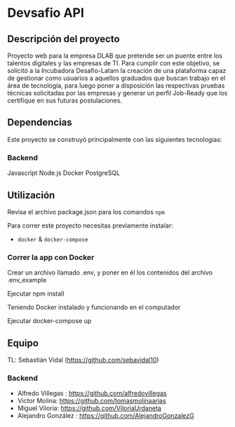 # Devsafio API

## Descripción del proyecto

Proyecto web para la empresa DLAB que pretende ser un puente entre los talentos digitales y las empresas de TI. 
Para cumplir con este objetivo, se solicitó a la Incubadora Desafio-Latam la creación de una plataforma capaz de gestionar como usuarios a aquellos graduados que buscan trabajo en el área de tecnología, para luego poner a disposición las respectivas pruebas técnicas solicitadas por las empresas y generar un perfil Job-Ready que los certifique en sus futuras postulaciones.

## Dependencias

Este proyecto se construyó principalmente con las siguientes tecnologías:

### Backend
Javascript
Node.js
Docker
PostgreSQL

## Utilización

Revisa el archivo package.json para los comandos `npm` 

Para correr este proyecto necesitas previamente instalar:

- `docker` & `docker-compose`

### Correr la app con Docker

Crear un archivo llamado .env, y poner en él los contenidos del archivo .env_example

Ejecutar npm install

Teniendo Docker instalado y funcionando en el computador

Ejecutar docker-compose up

## Equipo

TL: Sebastián Vidal (https://github.com/sebavidal10)

### Backend
- Alfredo Villegas : https://github.com/alfredovillegas
- Victor Molina: https://github.com/tomasmolinaarias
- Miguel Viloria: https://github.com/ViloriaUrdaneta
- Alejandro González : https://github.com/AlejandroGonzalezG


